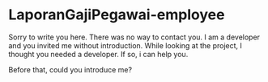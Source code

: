 # LaporanGajiPegawai-employee

Sorry to write you here.
There was no way to contact you.
I am a developer and you invited me without introduction.
While looking at the project, I thought you needed a developer.
If so, i can help you.

Before that, could you introduce me?
